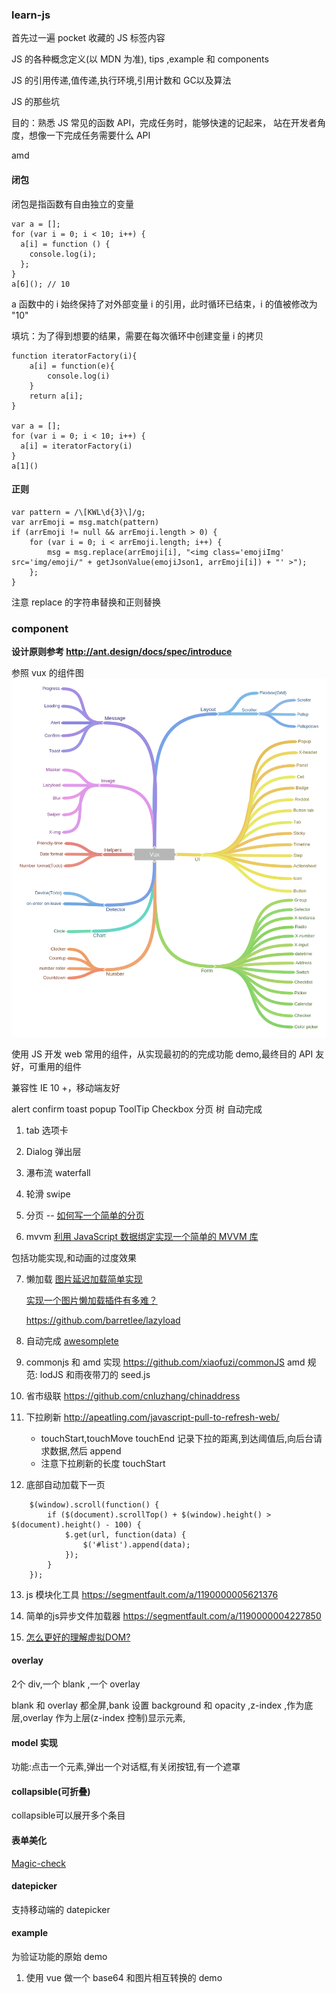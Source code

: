 ### learn-js

首先过一遍 pocket 收藏的 JS 标签内容

JS 的各种概念定义(以 MDN 为准), tips ,example 和 components

JS 的引用传递,值传递,执行环境,引用计数和 GC以及算法

JS 的那些坑

目的：熟悉 JS 常见的函数 API，完成任务时，能够快速的记起来，
站在开发者角度，想像一下完成任务需要什么 API

amd

#### 闭包
闭包是指函数有自由独立的变量

    var a = [];
    for (var i = 0; i < 10; i++) {
      a[i] = function () {
        console.log(i);
      };
    }
    a[6](); // 10




a[]() 函数中的 i 始终保持了对外部变量 i 的引用，此时循环已结束，i 的值被修改为 "10"

填坑：为了得到想要的结果，需要在每次循环中创建变量 i 的拷贝

    function iteratorFactory(i){
        a[i] = function(e){
            console.log(i)
        }
        return a[i];
    }

    var a = [];
    for (var i = 0; i < 10; i++) {
      a[i] = iteratorFactory(i)
    }
    a[1]()



#### 正则

    var pattern = /\[KWL\d{3}\]/g;
    var arrEmoji = msg.match(pattern)
    if (arrEmoji != null && arrEmoji.length > 0) {
        for (var i = 0; i < arrEmoji.length; i++) {
            msg = msg.replace(arrEmoji[i], "<img class='emojiImg' src='img/emoji/" + getJsonValue(emojiJson1, arrEmoji[i]) + "' >");
        };
    }

 注意 replace 的字符串替换和正则替换

### component

**设计原则参考 http://ant.design/docs/spec/introduce**

参照 vux 的组件图 ![vux](https://raw.githubusercontent.com/airyland/vux/master/assets/components.png)

使用 JS 开发 web 常用的组件，从实现最初的的完成功能 demo,最终目的 API 友好，可重用的组件

兼容性 IE 10 +，移动端友好

alert confirm toast popup  ToolTip Checkbox  分页  树 自动完成

1. tab 选项卡

2. Dialog 弹出层

3. 瀑布流 waterfall

4. 轮滑 swipe

5. 分页  -- [如何写一个简单的分页](http://web.jobbole.com/85405/)

6. mvvm [利用 JavaScript 数据绑定实现一个简单的 MVVM 库](https://segmentfault.com/a/1190000004847657)

包括功能实现,和动画的过度效果

7. 懒加载  [图片延迟加载简单实现](http://yangxiaofu.com/2015/11/20/%E5%9B%BE%E7%89%87%E5%BB%B6%E8%BF%9F%E5%8A%A0%E8%BD%BD%E7%AE%80%E5%8D%95%E5%AE%9E%E7%8E%B0/)

   [实现一个图片懒加载插件有多难？](https://segmentfault.com/a/1190000004656348)

    https://github.com/barretlee/lazyload

8. 自动完成   [awesomplete](https://github.com/LeaVerou/awesomplete)

9. commonjs 和 amd 实现   https://github.com/xiaofuzi/commonJS   amd 规范: lodJS  和雨夜带刀的 seed.js

10. 省市级联 https://github.com/cnluzhang/chinaddress

11. 下拉刷新
    http://apeatling.com/javascript-pull-to-refresh-web/
    * touchStart,touchMove touchEnd 记录下拉的距离,到达阈值后,向后台请求数据,然后 append
    * 注意下拉刷新的长度  touchStart

12. 底部自动加载下一页

```
    $(window).scroll(function() {
        if ($(document).scrollTop() + $(window).height() > $(document).height() - 100) {
            $.get(url, function(data) {
                $('#list').append(data);
            });
        }
    });
```

13. js 模块化工具 https://segmentfault.com/a/1190000005621376

14. 简单的js异步文件加载器 https://segmentfault.com/a/1190000004227850

15. [怎么更好的理解虚拟DOM?](https://www.zhihu.com/question/29504639)

#### overlay

 2个 div,一个 blank ,一个 overlay

 blank 和 overlay 都全屏,bank 设置 background 和 opacity ,z-index ,作为底层,overlay 作为上层(z-index 控制)显示元素,


#### model 实现

功能:点击一个元素,弹出一个对话框,有关闭按钮,有一个遮罩


#### collapsible(可折叠)

collapsible可以展开多个条目

#### 表单美化

[Magic-check](http://forsigner.com/magic-check/)

#### datepicker

支持移动端的 datepicker

#### example

为验证功能的原始 demo

1. 使用 vue 做一个 base64 和图片相互转换的 demo
